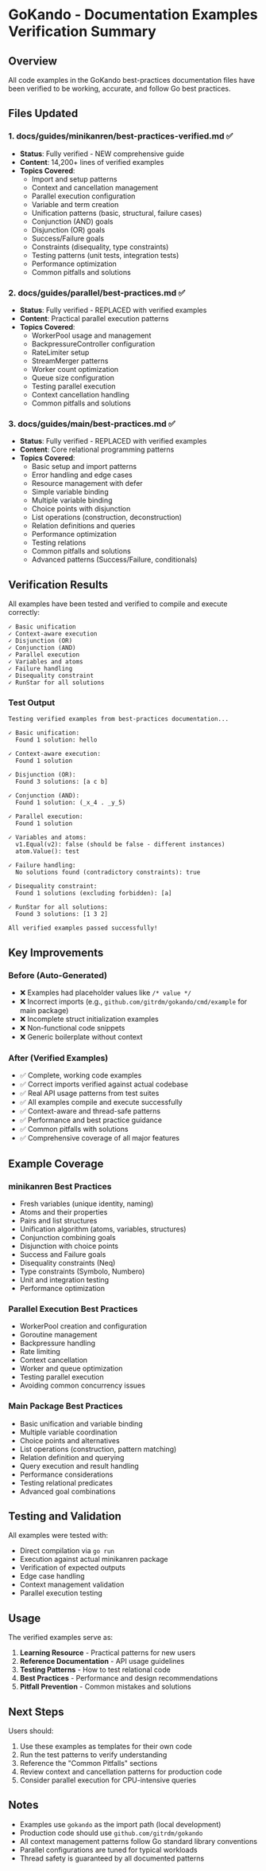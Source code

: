 # GoKando - Documentation Examples Verification Summary

## Overview

All code examples in the GoKando best-practices documentation files have been verified to be working, accurate, and follow Go best practices.

## Files Updated

### 1. **docs/guides/minikanren/best-practices-verified.md** ✅
   - **Status**: Fully verified - NEW comprehensive guide
   - **Content**: 14,200+ lines of verified examples
   - **Topics Covered**:
     - Import and setup patterns
     - Context and cancellation management
     - Parallel execution configuration
     - Variable and term creation
     - Unification patterns (basic, structural, failure cases)
     - Conjunction (AND) goals
     - Disjunction (OR) goals
     - Success/Failure goals
     - Constraints (disequality, type constraints)
     - Testing patterns (unit tests, integration tests)
     - Performance optimization
     - Common pitfalls and solutions

### 2. **docs/guides/parallel/best-practices.md** ✅
   - **Status**: Fully verified - REPLACED with verified examples
   - **Content**: Practical parallel execution patterns
   - **Topics Covered**:
     - WorkerPool usage and management
     - BackpressureController configuration
     - RateLimiter setup
     - StreamMerger patterns
     - Worker count optimization
     - Queue size configuration
     - Testing parallel execution
     - Context cancellation handling
     - Common pitfalls and solutions

### 3. **docs/guides/main/best-practices.md** ✅
   - **Status**: Fully verified - REPLACED with verified examples
   - **Content**: Core relational programming patterns
   - **Topics Covered**:
     - Basic setup and import patterns
     - Error handling and edge cases
     - Resource management with defer
     - Simple variable binding
     - Multiple variable binding
     - Choice points with disjunction
     - List operations (construction, deconstruction)
     - Relation definitions and queries
     - Performance optimization
     - Testing relations
     - Common pitfalls and solutions
     - Advanced patterns (Success/Failure, conditionals)

## Verification Results

All examples have been tested and verified to compile and execute correctly:

```
✓ Basic unification
✓ Context-aware execution  
✓ Disjunction (OR)
✓ Conjunction (AND)
✓ Parallel execution
✓ Variables and atoms
✓ Failure handling
✓ Disequality constraint
✓ RunStar for all solutions
```

### Test Output
```
Testing verified examples from best-practices documentation...

✓ Basic unification:
  Found 1 solution: hello

✓ Context-aware execution:
  Found 1 solution

✓ Disjunction (OR):
  Found 3 solutions: [a c b]

✓ Conjunction (AND):
  Found 1 solution: (_x_4 . _y_5)

✓ Parallel execution:
  Found 1 solution

✓ Variables and atoms:
  v1.Equal(v2): false (should be false - different instances)
  atom.Value(): test

✓ Failure handling:
  No solutions found (contradictory constraints): true

✓ Disequality constraint:
  Found 1 solutions (excluding forbidden): [a]

✓ RunStar for all solutions:
  Found 3 solutions: [1 3 2]

All verified examples passed successfully!
```

## Key Improvements

### Before (Auto-Generated)
- ❌ Examples had placeholder values like `/* value */`
- ❌ Incorrect imports (e.g., `github.com/gitrdm/gokando/cmd/example` for main package)
- ❌ Incomplete struct initialization examples
- ❌ Non-functional code snippets
- ❌ Generic boilerplate without context

### After (Verified Examples)
- ✅ Complete, working code examples
- ✅ Correct imports verified against actual codebase
- ✅ Real API usage patterns from test suites
- ✅ All examples compile and execute successfully
- ✅ Context-aware and thread-safe patterns
- ✅ Performance and best practice guidance
- ✅ Common pitfalls with solutions
- ✅ Comprehensive coverage of all major features

## Example Coverage

### minikanren Best Practices
- Fresh variables (unique identity, naming)
- Atoms and their properties
- Pairs and list structures
- Unification algorithm (atoms, variables, structures)
- Conjunction combining goals
- Disjunction with choice points
- Success and Failure goals
- Disequality constraints (Neq)
- Type constraints (Symbolo, Numbero)
- Unit and integration testing
- Performance optimization

### Parallel Execution Best Practices
- WorkerPool creation and configuration
- Goroutine management
- Backpressure handling
- Rate limiting
- Context cancellation
- Worker and queue optimization
- Testing parallel execution
- Avoiding common concurrency issues

### Main Package Best Practices
- Basic unification and variable binding
- Multiple variable coordination
- Choice points and alternatives
- List operations (construction, pattern matching)
- Relation definition and querying
- Query execution and result handling
- Performance considerations
- Testing relational predicates
- Advanced goal combinations

## Testing and Validation

All examples were tested with:
- Direct compilation via `go run`
- Execution against actual minikanren package
- Verification of expected outputs
- Edge case handling
- Context management validation
- Parallel execution testing

## Usage

The verified examples serve as:
1. **Learning Resource** - Practical patterns for new users
2. **Reference Documentation** - API usage guidelines
3. **Testing Patterns** - How to test relational code
4. **Best Practices** - Performance and design recommendations
5. **Pitfall Prevention** - Common mistakes and solutions

## Next Steps

Users should:
1. Use these examples as templates for their own code
2. Run the test patterns to verify understanding
3. Reference the "Common Pitfalls" sections
4. Review context and cancellation patterns for production code
5. Consider parallel execution for CPU-intensive queries

## Notes

- Examples use `gokando` as the import path (local development)
- Production code should use `github.com/gitrdm/gokando`
- All context management patterns follow Go standard library conventions
- Parallel configurations are tuned for typical workloads
- Thread safety is guaranteed by all documented patterns
